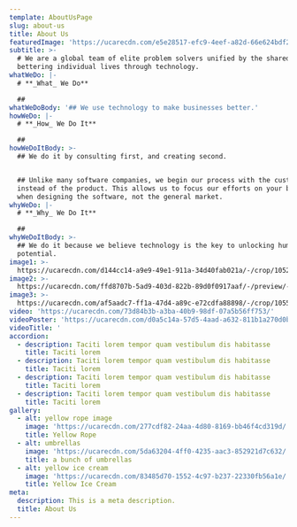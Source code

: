 ```yaml
---
template: AboutUsPage
slug: about-us
title: About Us
featuredImage: 'https://ucarecdn.com/e5e28517-efc9-4eef-a82d-66e624bdf283/'
subtitle: >-
  # We are a global team of elite problem solvers unified by the shared goal of
  bettering individual lives through technology.
whatWeDo: |-
  # **_What_ We Do**

  ##
whatWeDoBody: '## We use technology to make businesses better.'
howWeDo: |-
  # **_How_ We Do It**

  ##
howWeDoItBody: >-
  ## We do it by consulting first, and creating second.


  ## Unlike many software companies, we begin our process with the customer
  instead of the product. This allows us to focus our efforts on your business
  when designing the software, not the general market.
whyWeDo: |-
  # **_Why_ We Do It**

  ##
whyWeDoItBody: >-
  ## We do it because we believe technology is the key to unlocking human
  potential.
image1: >-
  https://ucarecdn.com/d144cc14-a9e9-49e1-911a-34d40fab021a/-/crop/1052x582/0,118/-/preview/-/enhance/91/
image2: >-
  https://ucarecdn.com/ffd8707b-5ad9-403d-822b-89d0f0917aaf/-/preview/-/rotate/90/
image3: >-
  https://ucarecdn.com/af5aadc7-ff1a-47d4-a89c-e72cdfa88898/-/crop/1055x463/0,236/-/preview/-/enhance/93/
video: 'https://ucarecdn.com/73d84b3b-a3ba-40b9-98df-07a5b56ff753/'
videoPoster: 'https://ucarecdn.com/d0a5c14a-57d5-4aad-a632-811b1a270d0b/'
videoTitle: '                                                                     '
accordion:
  - description: Taciti lorem tempor quam vestibulum dis habitasse
    title: Taciti lorem
  - description: Taciti lorem tempor quam vestibulum dis habitasse
    title: Taciti lorem
  - description: Taciti lorem tempor quam vestibulum dis habitasse
    title: Taciti lorem
  - description: Taciti lorem tempor quam vestibulum dis habitasse
    title: Taciti lorem
gallery:
  - alt: yellow rope image
    image: 'https://ucarecdn.com/277cdf82-24aa-4d80-8169-bb46f4cd319d/'
    title: Yellow Rope
  - alt: umbrellas
    image: 'https://ucarecdn.com/5da63204-4ff0-4235-aac3-852921d7c632/'
    title: a bunch of umbrellas
  - alt: yellow ice cream
    image: 'https://ucarecdn.com/83485d70-1552-4c97-b237-22330fb56a1e/'
    title: Yellow Ice Cream
meta:
  description: This is a meta description.
  title: About Us
---
```



